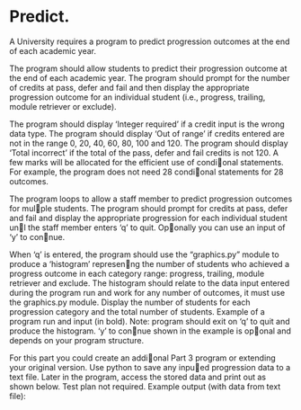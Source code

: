 # Predict.
A University requires a program to predict progression outcomes at the end of each academic year.

The program should allow students to predict their progression outcome at the end of each academic year. The
program should prompt for the number of credits at pass, defer and fail and then display the appropriate
progression outcome for an individual student (i.e., progress, trailing, module retriever or exclude).

The program should display ‘Integer required’ if a credit input is the wrong data type.
The program should display ‘Out of range’ if credits entered are not in the range 0, 20, 40, 60, 80,
100 and 120.
The program should display ‘Total incorrect’ if the total of the pass, defer and fail credits is not 120.
A few marks will be allocated for the efficient use of condi􀆟onal statements. For example, the
program does not need 28 condi􀆟onal statements for 28 outcomes.

The program loops to allow a staff member to predict progression outcomes for mul􀆟ple students.
The program should prompt for credits at pass, defer and fail and display the appropriate progression
for each individual student un􀆟l the staff member enters ‘q’ to quit. Op􀆟onally you can use an input of
‘y’ to con􀆟nue.

When ‘q’ is entered, the program should use the “graphics.py” module to produce a ‘histogram’
represen􀆟ng the number of students who achieved a progress outcome in each category range:
progress, trailing, module retriever and exclude. The histogram should relate to the data input entered
during the program run and work for any number of outcomes, it must use the graphics.py module.
Display the number of students for each progression category and the total number of students.
Example of a program run and input (in bold). Note: program should exit on ‘q’ to quit and produce the
histogram. ‘y’ to con􀆟nue shown in the example is op􀆟onal and depends on your program structure.

For this part you could create an addi􀆟onal Part 3 program or extending your original version. Use
python to save any inpu􀆩ed progression data to a text file. Later in the program, access the stored
data and print out as shown below. Test plan not required. Example output (with data from text file):

